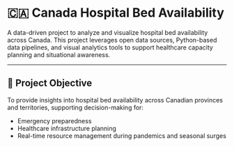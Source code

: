 # 🇨🇦 Canada Hospital Bed Availability

A data-driven project to analyze and visualize hospital bed availability across Canada. This project leverages open data sources, Python-based data pipelines, and visual analytics tools to support healthcare capacity planning and situational awareness.

---

## 🧠 Project Objective

To provide insights into hospital bed availability across Canadian provinces and territories, supporting decision-making for:

- Emergency preparedness
- Healthcare infrastructure planning
- Real-time resource management during pandemics and seasonal surges
